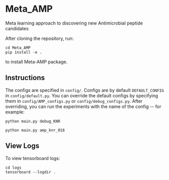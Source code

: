 # Meta_AMP
Meta learning approach to discovering new Antimicrobial peptide candidates

After cloning the repository, run:
```
cd Meta_AMP
pip install -e . 
```
to install Meta-AMP package.



## Instructions


The configs are specified in `config/`. Configs are by default `DEFAULT_CONFIG` in `config/default.py`. You can override the default configs by specifying them in `config/AMP_configs.py` or `config/debug_configs.py`. After overriding, you can run the experiments with the name of the config -- for example:

```
python main.py debug_KNR

python main.py amp_knr_016
```


## View Logs

To view tensorboard logs:
```
cd logs
tensorboard --logdir .
```




